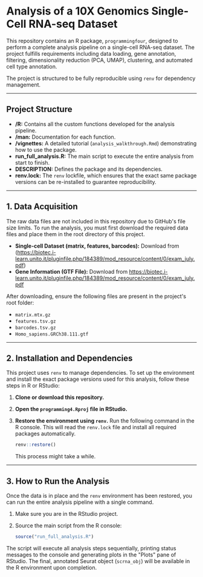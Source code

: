 # Analysis of a 10X Genomics Single-Cell RNA-seq Dataset

This repository contains an R package, `programmingfour`, designed to perform a complete analysis pipeline on a single-cell RNA-seq dataset. The project fulfills requirements including data loading, gene annotation, filtering, dimensionality reduction (PCA, UMAP), clustering, and automated cell type annotation.

The project is structured to be fully reproducible using `renv` for dependency management.

---

## Project Structure

- **/R:** Contains all the custom functions developed for the analysis pipeline.
- **/man:** Documentation for each function.
- **/vignettes:** A detailed tutorial (`analysis_walkthrough.Rmd`) demonstrating how to use the package.
- **run_full_analysis.R:** The main script to execute the entire analysis from start to finish.
- **DESCRIPTION:** Defines the package and its dependencies.
- **renv.lock:** The `renv` lockfile, which ensures that the exact same package versions can be re-installed to guarantee reproducibility.

---

## 1. Data Acquisition

The raw data files are not included in this repository due to GitHub's file size limits. To run the analysis, you must first download the required data files and place them in the root directory of this project.

- **Single-cell Dataset (matrix, features, barcodes):** Download from (https://biotec.i-learn.unito.it/pluginfile.php/184389/mod_resource/content/0/exam_july.pdf)
- **Gene Information (GTF File):** Download from https://biotec.i-learn.unito.it/pluginfile.php/184389/mod_resource/content/0/exam_july.pdf

After downloading, ensure the following files are present in the project's root folder:
- `matrix.mtx.gz`
- `features.tsv.gz`
- `barcodes.tsv.gz`
- `Homo_sapiens.GRCh38.111.gtf`

---

## 2. Installation and Dependencies

This project uses `renv` to manage dependencies. To set up the environment and install the exact package versions used for this analysis, follow these steps in R or RStudio:

1.  **Clone or download this repository.**
2.  **Open the `programming4.Rproj` file in RStudio.**
3.  **Restore the environment using `renv`.** Run the following command in the R console. This will read the `renv.lock` file and install all required packages automatically.

    ```R
    renv::restore()
    ```
    This process might take a while.

---

## 3. How to Run the Analysis

Once the data is in place and the `renv` environment has been restored, you can run the entire analysis pipeline with a single command.

1.  Make sure you are in the RStudio project.
2.  Source the main script from the R console:

    ```R
    source("run_full_analysis.R")
    ```

The script will execute all analysis steps sequentially, printing status messages to the console and generating plots in the "Plots" pane of RStudio. The final, annotated Seurat object (`scrna_obj`) will be available in the R environment upon completion.
